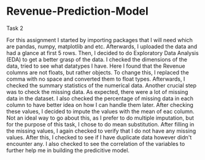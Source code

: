 # Revenue-Prediction-Model
Task 2

For this assignment I started by importing packages that I will need which are pandas, numpy, matplotlib and etc.
Afterwards, I uploaded the data and had a glance at first 5 rows. Then, I decided to do Exploratory Data Analysis (EDA) to get a better grasp of the data. 
I checked the dimensions of the data, tried to see what datatypes I have. Here I found that the Revenue columns are not floats, but rather objects.
To change this, I replaced the comma with no space and converted them to float types. Afterwards, I checked the summary statistics of the numerical data.
Another crucial step was to check the missing data. As expected, there were a lot of missing data in the dataset. I also checked the percentage of missing data in each column
to have better idea on how I can handle them later. After checking these values, I decided to impute the values with the mean of eac column. Not an ideal way to go about this, as
I prefer to do multiple imputation, but for the purpose of this task, I chose to do mean substitution. After filling in the missing values, I again checked to verify that I do 
not have any missing values. After this, I checked to see if I have duplicate data however didn't encounter any. I also checked to see the correlation of the variables to further 
help me in building the predicitive model.
